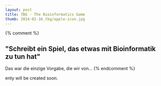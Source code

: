 ```yaml
---
layout: post
title: TBG - The Bioinformatics Game 
thumb: 2014-01-16_tbg/apple-icon.jpg
---
```


{% comment %}
## "Schreibt ein Spiel, das etwas mit Bioinformatik zu tun hat"
Das war die einzige Vorgabe, die wir von...
{% endcomment %}

enty will be created soon. 
